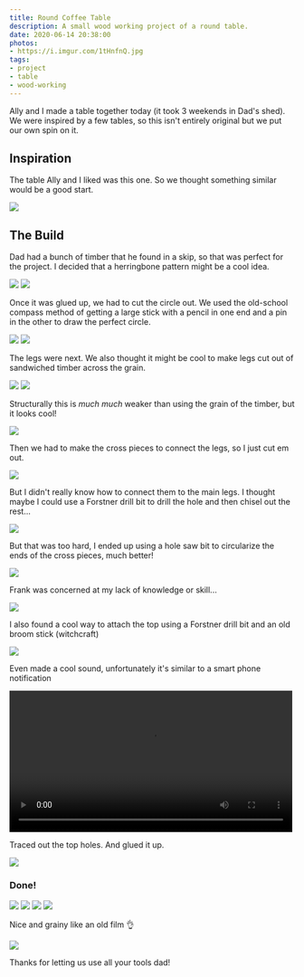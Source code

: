 ```yaml
---
title: Round Coffee Table
description: A small wood working project of a round table.
date: 2020-06-14 20:38:00
photos: 
- https://i.imgur.com/1tHnfnQ.jpg
tags:
- project
- table
- wood-working
---
```


<!-- Album: https://imgur.com/a/AbUvtBE -->

Ally and I made a table together today (it took 3 weekends in Dad's shed). We were inspired by a few tables, so this isn't entirely original but we put our own spin on it.

<!-- more -->

## Inspiration
The table Ally and I liked was this one. So we thought something similar would be a good start. 

![](https://i.imgur.com/20ZPVvI.png)

## The Build
Dad had a bunch of timber that he found in a skip, so that was perfect for the project. I decided that a herringbone pattern might be a cool idea.

![](https://i.imgur.com/LGSvqZ4.jpg)
![](https://i.imgur.com/WArIq3c.jpg)

Once it was glued up, we had to cut the circle out. We used the old-school compass method of getting a large stick with a pencil in one end and a pin in the other to draw the perfect circle.

![](https://i.imgur.com/6oaP4uP.jpg)
![](https://i.imgur.com/Czzc3Ae.jpg)

The legs were next. We also thought it might be cool to make legs cut out of sandwiched timber across the grain.

![](https://i.imgur.com/1dEg8HI.jpg)
![](https://i.imgur.com/BFekz3y.jpg)

Structurally this is _much much_ weaker than using the grain of the timber, but it looks cool!

![](https://i.imgur.com/AgsmRrl.jpg)

Then we had to make the cross pieces to connect the legs, so I just cut em out.

![](https://i.imgur.com/7GYfce2.jpg)

But I didn't really know how to connect them to the main legs. I thought maybe I could use a Forstner drill bit to drill the hole and then chisel out the rest...

![](https://i.imgur.com/51BNwmt.jpg)

But that was too hard, I ended up using a hole saw bit to circularize the ends of the cross pieces, much better!

![](https://i.imgur.com/dfMRxZ5.jpg)

Frank was concerned at my lack of knowledge or skill...

![](https://i.imgur.com/WQ6rfv0.jpg)

I also found a cool way to attach the top using a Forstner drill bit and an old broom stick (witchcraft)

![](https://i.imgur.com/AT3jQsU.jpg)

Even made a cool sound, unfortunately it's similar to a smart phone notification

<video width="500" controls>
  <source src="https://i.imgur.com/eFnCkfD.mp4" type="video/mp4">
  <source src="https://i.imgur.com/eFnCkfD.gif" type="video/ogg">
  Your browser does not support the video tag.
</video>

Traced out the top holes. And glued it up.

![](https://i.imgur.com/d3N2ARl.jpg)

### Done!

![](https://i.imgur.com/9AfYXBa.jpg)
![](https://i.imgur.com/1tHnfnQ.jpg)
![](https://i.imgur.com/Az7aLG1.jpg)
![](https://i.imgur.com/oe68Dtt.jpg)

Nice and grainy like an old film 👌

![](https://i.imgur.com/4kgMIOg.jpg)

Thanks for letting us use all your tools dad!